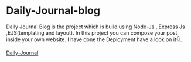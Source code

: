 # Daily-Journal-blog
Daily Journal Blog is the project which is build using Node-Js , Express Js ,EJS(templating and layout). In this project you can compose your post inside your own website. I have done the Deployment have a look on it👇.

[Daily-Journal](https://daily-journal-ygh9.onrender.com/)
